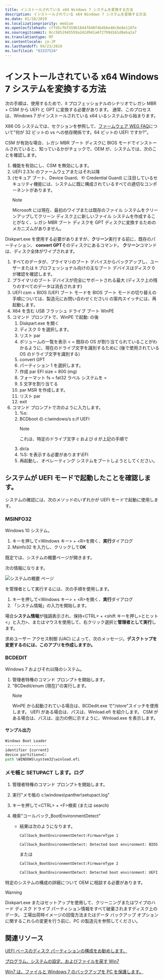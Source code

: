 ```yaml
---
title: インストールされている x64 Windows 7 システムを変換する方法
description: インストールされている x64 Windows 7 システムを変換する方法
ms.date: 01/28/2019
ms.localizationpriority: medium
ms.openlocfilehash: cffd5cfbf35961844f840f4b4b6e40c8e8e1107e
ms.sourcegitcommit: 0cc5051945559a242d941a6f2799d161d8eba2a7
ms.translationtype: MT
ms.contentlocale: ja-JP
ms.lasthandoff: 04/23/2019
ms.locfileid: "63337524"
---
```

# <a name="how-to-convert-an-installed-x64-windows-7-system"></a>インストールされている x64 Windows 7 システムを変換する方法

次の手順は、使用するためで、it プロフェッショナルのシナリオでレガシ MBR + CSM から UEFI と GPT に変換する必要があります。 通常、このプロセスは、Windows 7 がインストールされている x64 いるシステムから始まります。

X86 OS システムでは、セクションを参照して、[ファームウェア WEG FAQ](frequently-asked-questions.md)について"何が 32 ビットの vs への依存関係です。64 ビットの UEFI ですか?"。

CSM が有効な場合、レガシ MBR ブート ディスクに BIOS モードでインストールされていると、知っているかがチェックで、OEM が、システムでは、次のことを確認します。

1. 機能を有効にし、CSM を無効にします。
1. UEFI 2.3.1c のファームウェアまたはそれ以降
1. (セキュア ブート、Device Guard、や Credential Guard) に注目しているセキュリティ機能には、システムに既に構成されているすべての適切なコンポーネントがあります。
    > [!NOTE]
    > Microsoft には現在、最初のワイプまたは既存のファイル システムをクリーンアップしてクリーン ディスク上に新しいファイル システムを作成することがなく、レガシ MBR ブート ディスクを GPT ディスクに変換するためのメカニズムがありません。

Diskpart.exe を使用する必要がありますが、**クリーン**実行する前に、既存のパーティション、 **convert GPT**そのディスクにあるコマンド。 **クリーン**コマンドは、ディスク全体がワイプされます。

1. すべてのデータが、プライマリのブート デバイスからバックアップし、ユーザーまたは it プロフェッショナル向けの主なブート デバイスはディスク 0 が確認を確認します。
1. プライマリのブート デバイスが完全にサポートされる最大 (ディスク上の残りのすべてのデータは消去されます)
1. UEFI csm + BIOS (UEFI ブート モードを BIOS ブート モードの切り替えの手順については、製造元にお問い合わせください) の案内スイッチには、再起動します。
1. X64 を含む USB フラッシュ ドライブ ブート WinPE
1. コマンド プロンプトで、WinPE で起動: の後
    1. Diskpart.exe を開く
    1. ディスク 0 を選択します。
    1. リスト par
    1. ボリュームの一覧を表示 < = 既存の OS が割り当てられていることがわかるように、現在のドライブ文字を識別するために (後で使用されている OS のドライブ文字を識別する)
    1. convert GPT
    1. パーティション 1 を選択します。
    1. 作成 par EFI size = 800 (mg)
    1. フォーマット fs = fat32 ラベル システムを =
    1. S 文字を割り当てる
    1. par MSR を作成します。
    1. リスト par
    1. exit
1. コマンド プロンプトで次のように入力します。
    1. %s:
    1. BCDboot の c:\\windows/s s:/f UEFI
       > [!NOTE]
       > これは、特定のドライブ文字 c および d が上記の手順で
    1. dir/a
    1. %S: を表示する必要があります\\EFI
    1. 再起動し、オペレーティング システムをブートしようとしてください。

## <a name="verify-system-is-booted-in-uefi-mode"></a>システムが UEFI モードで起動したことを確認します。

システムの確認には、次のメソッドのいずれかが UEFI モードで起動に使用します。

### <a name="msinfo32"></a>MSINFO32

Windows 10 システム。

1. キーを押して\<Windows キー\> + \<R\>を開く、**実行**ダイアログ
1. Msinfo32 を入力し、クリックして**OK**

既定では、システムの概要ページが開きます。

次の情報になります。

![システムの概要 ページ](images/system-summary-page.png)

を管理者として実行するには、次の手順を使用します。

1. キーを押して\<Windows キー\> + \<R\>を開く、**実行**ダイアログ
1. 「システム情報」の入力を開始します。

場合**システム情報**が強調表示され、保持\<CTRL\> + \<shift キーを押し\>とヒット\<」と入力\>、またはマウスを使用して、右クリック選択と**管理者として実行**します。

求めユーザー アクセス制御 (UAC) によって、次のメッセージ。**デスクトップを変更するのには、このアプリを作成しますか。**

### <a name="bcdedit"></a>BCDEDIT

Windows 7 およびそれ以降のシステム。

1. 管理者特権のコマンド プロンプトを開始します。
1. "BCDedit/enum {現在}"の実行します。
    > [!NOTE]
    > WinPE から起動されている場合は、BCDedit.exe で"/store"スイッチを使用します。
    > UEFI がある場合は、パスは、Winload.efi を紹介します。
    > CSM がある場合は、パスは、出力の例に示すように、Winload.exe を表示します。

#### <a name="sample-output"></a>サンプル出力

```cmd
Windows Boot Loader
-------------------
identifier {current}
device partition=C:
path \WINDOWS\system32\winload.efi
```

### <a name="notepad-and-setupactlog"></a>メモ帳と SETUPACT します。ログ

1. 管理者特権のコマンド プロンプトを開始します。
1. 実行"メモ帳の c:\\windows\\panther\\setupact.log"
1. キーを押して\<CTRL\> + \<F\>検索 (または search)
1. 検索"コールバック\_BootEnvironmentDetect"

    - 結果は次のようになります。

        ```cmd
        Callback_BootEnvironmentDetect:FirmwareType 1

        Callback_BootEnvironmentDetect: Detected boot environment: BIOS
        ```

        または

        ```cmd
        Callback_BootEnvironmentDetect:FirmwareType 2

        Callback_BootEnvironmentDetect: Detected boot environment: UEFI
        ```

特定のシステムの構成の詳細について OEM に相談する必要があります。

> [!WARNING]
> Diskpart.exe またはセットアップを使用して、クリーニングまたはワイプのハード ディスク ドライブ パーティション情報をすべて破棄されますディスク上のデータ。 工場出荷時イメージの回復方法またはデータ バックアップ オプションに関するこれらの変更を行う前に、PC の製造元を参照してください。

## <a name="related-resources"></a>関連リソース

[UEFI ベースのディスク パーティションの構成をお勧めします。](https://technet.microsoft.com/library/dd744301)

[プログラム、システムの設定、およびファイルを戻す Win7](http://windows.microsoft.com/windows/back-up-programs-system-settings-files#1TC=windows-7)

[Win7 は、ファイルと Windows 7 のバックアップを PC を保護します。](https://blogs.technet.microsoft.com/filecab/2009/10/23/protect-your-files-and-pc-with-windows-7-backup/)
